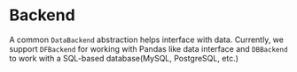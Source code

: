 # Backend

A common `DataBackend` abstraction helps interface with data. Currently, we support `DFBackend` for working with Pandas like data interface and `DBBackend` to work with a SQL-based database(MySQL, PostgreSQL, etc.)